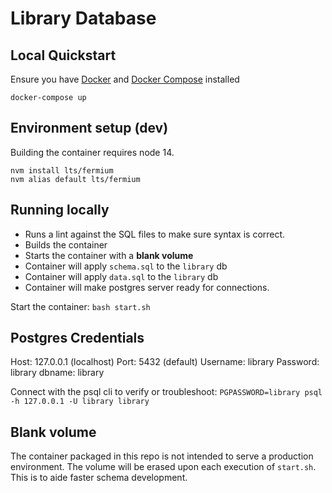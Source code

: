 # Library Database

## Local Quickstart

Ensure you have [Docker](https://docs.docker.com/get-docker/) and [Docker Compose](https://docs.docker.com/compose/install/) installed

```
docker-compose up
```

## Environment setup (dev)

Building the container requires node 14.  

```
nvm install lts/fermium
nvm alias default lts/fermium
```


## Running locally

* Runs a lint against the SQL files to make sure syntax is correct.
* Builds the container
* Starts the container with a **blank volume**
* Container will apply `schema.sql` to the `library` db
* Container will apply `data.sql` to the `library` db
* Container will make postgres server ready for connections.

Start the container: `bash start.sh`

## Postgres Credentials

Host: 127.0.0.1 (localhost)
Port: 5432 (default)
Username: library
Password: library
dbname: library

Connect with the psql cli to verify or troubleshoot: `PGPASSWORD=library psql -h 127.0.0.1 -U library library`

## Blank volume

The container packaged in this repo is not intended to serve a production environment.  The volume will be erased upon each execution of `start.sh`.  This is to aide faster schema development.